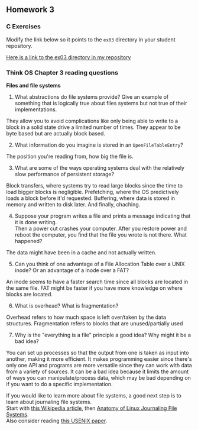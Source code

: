 ## Homework 3

### C Exercises

Modify the link below so it points to the `ex03` directory in your
student repository.

[Here is a link to the ex03 directory in my repository](https://github.com/nmohamed/ExercisesInC/tree/master/exercises/ex03)

### Think OS Chapter 3 reading questions

**Files and file systems**

1) What abstractions do file systems provide?  Give an example of something that is logically
true about files systems but not true of their implementations.

They allow you to avoid complications like only being able to write to a block in a solid state drive a limited number of times.
They appear to be byte based but are actually block based.

2) What information do you imagine is stored in an `OpenFileTableEntry`?

The position you're reading from, how big the file is.

3) What are some of the ways operating systems deal with the relatively slow performance of persistent storage?

Block transfers, where systems try to read large blocks since the time to load bigger blocks is negligible. Prefetching, where the OS predictively loads a block before it'd requested. Buffering, where data is stored in memory and written to disk later. And finally, chaching.

4) Suppose your program writes a file and prints a message indicating that it is done writing.  
Then a power cut crashes your computer.  After you restore power and reboot the computer, you find that the
file you wrote is not there.  What happened?

The data might have been in a cache and not actually written.

5) Can you think of one advantage of a File Allocation Table over a UNIX inode?  Or an advantage of a inode over a FAT?

An inode seems to have a faster search time since all blocks are located in the same file. FAT might be faster if you have more knowledge on where blocks are located.

6) What is overhead?  What is fragmentation?

Overhead refers to how much space is left over/taken by the data structures. Fragmentation refers to blocks that are unused/partially used

7) Why is the "everything is a file" principle a good idea?  Why might it be a bad idea?

You can set up processes so that the output from one is taken as input into another, making it more efficient. It makes programming easier since there's only one API and programs are more versatile since they can work with data from a variety of sources. It can be a bad idea because it limits the amount of ways you can manipulate/process data, which may be bad depending on if you want to do a specific implementation.

If you would like to learn more about file systems, a good next step is to learn about journaling file systems.  
Start with [this Wikipedia article](https://en.wikipedia.org/wiki/Journaling_file_system), then
[Anatomy of Linux Journaling File Systems](http://www.ibm.com/developerworks/library/l-journaling-filesystems/index.html).  
Also consider reading [this USENIX paper](https://www.usenix.org/legacy/event/usenix05/tech/general/full_papers/prabhakaran/prabhakaran.pdf).
